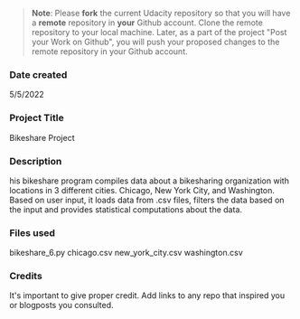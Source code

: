 >**Note**: Please **fork** the current Udacity repository so that you will have a **remote** repository in **your** Github account. Clone the remote repository to your local machine. Later, as a part of the project "Post your Work on Github", you will push your proposed changes to the remote repository in your Github account.

### Date created
5/5/2022

### Project Title
Bikeshare Project

### Description
his bikeshare program compiles data about a bikesharing organization with locations in 3 different cities. Chicago, New York City, and Washington.
Based on user input, it loads data from .csv files, filters the data based on the input and provides statistical computations about the data.

### Files used
bikeshare_6.py
chicago.csv
new_york_city.csv
washington.csv

### Credits
It's important to give proper credit. Add links to any repo that inspired you or blogposts you consulted.
